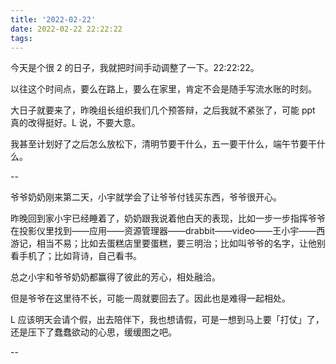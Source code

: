 ```yaml
---
title: '2022-02-22'
date: 2022-02-22 22:22:22
tags:
---
```


今天是个很 2 的日子，我就把时间手动调整了一下。22:22:22。

以往这个时间点，要么在路上，要么在家里，肯定不会是随手写流水账的时刻。

大日子就要来了，昨晚组长组织我们几个预答辩，之后我就不紧张了，可能 ppt 真的改得挺好。L 说，不要大意。

我甚至计划好了之后怎么放松下，清明节要干什么，五一要干什么，端午节要干什么。

--

爷爷奶奶刚来第二天，小宇就学会了让爷爷付钱买东西，爷爷很开心。

昨晚回到家小宇已经睡着了，奶奶跟我说着他白天的表现，比如一步一步指挥爷爷在投影仪里找到——应用——资源管理器——drabbit——video——王小宇——西游记，相当不易；比如去蛋糕店里要蛋糕，要三明治；比如叫爷爷的名字，让他别看手机了；比如背诗，自己看书。

总之小宇和爷爷奶奶都赢得了彼此的芳心，相处融洽。

但是爷爷在这里待不长，可能一周就要回去了。因此也是难得一起相处。

L 应该明天会请个假，出去陪伴下，我也想请假，可是一想到马上要「打仗」了，还是压下了蠢蠢欲动的心思，缓缓图之吧。

--


